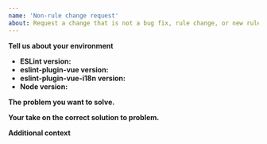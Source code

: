 ```yaml
---
name: 'Non-rule change request'
about: Request a change that is not a bug fix, rule change, or new rule
---
```


<!--
  Before proposing changes, please make sure it hasn't been posted already.
  You can see all open propositions here:
  https://github.com/intlify/eslint-plugin-vue-i18n/issues?q=is%3Aissue+is%3Aopen+label%3A%22Type%3A+Feature%22
-->

**Tell us about your environment**

- **ESLint version:**
- **eslint-plugin-vue version:**
- **eslint-plugin-vue-i18n version:**
- **Node version:**

**The problem you want to solve.**


**Your take on the correct solution to problem.**


**Additional context**
<!-- Add any other context or screenshots about the feature request here. -->
